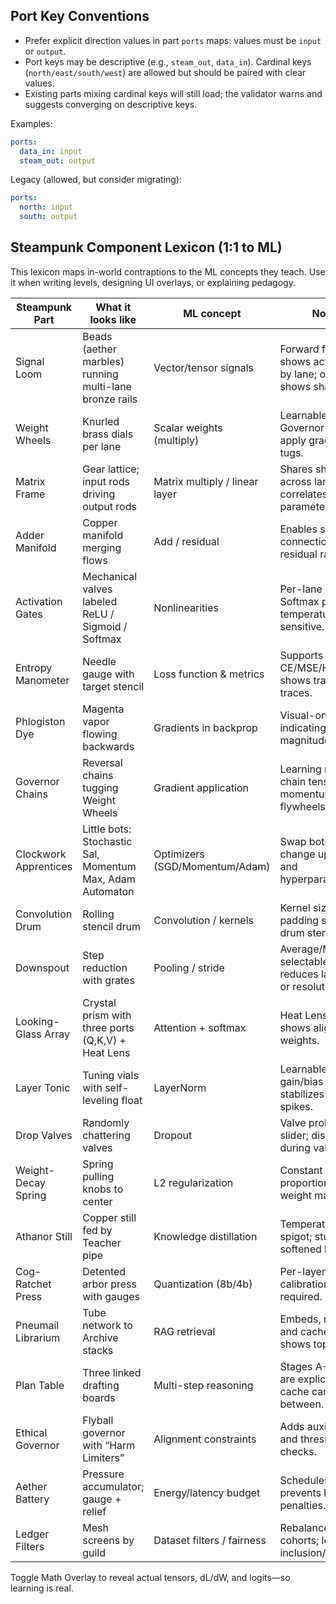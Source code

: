 ## Port Key Conventions

- Prefer explicit direction values in part `ports` maps: values must be `input` or `output`.
- Port keys may be descriptive (e.g., `steam_out`, `data_in`). Cardinal keys (`north/east/south/west`) are allowed but should be paired with clear values.
- Existing parts mixing cardinal keys will still load; the validator warns and suggests converging on descriptive keys.

Examples:

```yaml
ports:
  data_in: input
  steam_out: output
```

Legacy (allowed, but consider migrating):

```yaml
ports:
  north: input
  south: output
```

## Steampunk Component Lexicon (1:1 to ML)

This lexicon maps in-world contraptions to the ML concepts they teach. Use it when writing levels, designing UI overlays, or explaining pedagogy.

| Steampunk Part | What it looks like | ML concept | Notes |
| --- | --- | --- | --- |
| Signal Loom | Beads (aether marbles) running multi-lane bronze rails | Vector/tensor signals | Forward flow shows activations by lane; overlay shows shapes. |
| Weight Wheels | Knurled brass dials per lane | Scalar weights (multiply) | Learnable knobs; Governor Chains apply gradient tugs. |
| Matrix Frame | Gear lattice; input rods driving output rods | Matrix multiply / linear layer | Shares shafts across lanes; mass correlates with parameter count. |
| Adder Manifold | Copper manifold merging flows | Add / residual | Enables skip connections and residual rails. |
| Activation Gates | Mechanical valves labeled ReLU / Sigmoid / Softmax | Nonlinearities | Per-lane gating; Softmax plate is temperature-sensitive. |
| Entropy Manometer | Needle gauge with target stencil | Loss function & metrics | Supports CE/MSE/Hinge; shows train/val traces. |
| Phlogiston Dye | Magenta vapor flowing backwards | Gradients in backprop | Visual-only overlay indicating dL/dW magnitude. |
| Governor Chains | Reversal chains tugging Weight Wheels | Gradient application | Learning rate = chain tension; momentum adds flywheels. |
| Clockwork Apprentices | Little bots: Stochastic Sal, Momentum Max, Adam Automaton | Optimizers (SGD/Momentum/Adam) | Swap bots to change update rule and hyperparameters. |
| Convolution Drum | Rolling stencil drum | Convolution / kernels | Kernel size, stride, padding shown as drum stencils. |
| Downspout | Step reduction with grates | Pooling / stride | Average/Max selectable grate; reduces lane count or resolution. |
| Looking-Glass Array | Crystal prism with three ports (Q,K,V) + Heat Lens | Attention + softmax | Heat Lens overlay shows alignment weights. |
| Layer Tonic | Tuning vials with self-leveling float | LayerNorm | Learnable gain/bias vials; stabilizes pressure spikes. |
| Drop Valves | Randomly chattering valves | Dropout | Valve probability slider; disabled during validation. |
| Weight-Decay Spring | Spring pulling knobs to center | L2 regularization | Constant pull proportional to weight magnitude. |
| Athanor Still | Copper still fed by Teacher pipe | Knowledge distillation | Temperature spigot; student sips softened logits. |
| Cog-Ratchet Press | Detented arbor press with gauges | Quantization (8b/4b) | Per-layer detents; calibration batch required. |
| Pneumail Librarium | Tube network to Archive stacks | RAG retrieval | Embeds, retrieves, and caches scrolls; shows top‑k slots. |
| Plan Table | Three linked drafting boards | Multi-step reasoning | Stages A→B→C are explicit boards; cache carries between. |
| Ethical Governor | Flyball governor with “Harm Limiters” | Alignment constraints | Adds auxiliary loss and threshold checks. |
| Aether Battery | Pressure accumulator; gauge + relief | Energy/latency budget | Schedules bursts; prevents brownout penalties. |
| Ledger Filters | Mesh screens by guild | Dataset filters / fairness | Rebalances cohorts; logs inclusion/exclusion. |

Toggle Math Overlay to reveal actual tensors, dL/dW, and logits—so learning is real.
